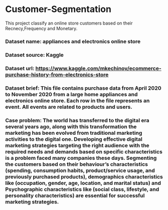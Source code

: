 # Customer-Segmentation
This project classify an online store customers based on their Recnecy,Frequency and Monetary.

### Dataset name: appliances and electronics online store
### Dataset source: Kaggle
### Dataset url: https://www.kaggle.com/mkechinov/ecommerce-purchase-history-from-electronics-store
### Dataset brief:  This file contains purchase data from April 2020 to November 2020 from a large home appliances and electronics online store. Each row in the file represents an event. All events are related to products and users. 
### Case problem: The world has transferred to the digital era several years ago, along with this transformation the marketing has been evolved from traditional marketing activities to the digital one. Developing effective digital marketing strategies targeting the right audience with the required needs and demands based on specific characteristics is a problem faced many companies these days. Segmenting the customers based on their behaviour’s characteristics (spending, consumption habits, product/service usage, and previously purchased products), demographics characteristics like (occupation, gender, age, location, and marital status) and Psychographic characteristics like (social class, lifestyle, and personality characteristics) are essential for successful marketing strategies.
